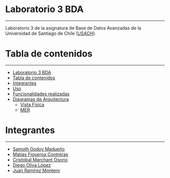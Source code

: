 

# Laboratorio 3 BDA
----


Laboratorio 3 de la asignatura de Base de Datos Avanzadas de la Universidad de Santiago de Chile ([USACH][9]).


# Tabla de contenidos
------

- [Laboratorio 3 BDA](#laboratorio-1-y-2-bda)
- [Tabla de contenidos](#tabla-de-contenidos)
- [Integrantes](#integrantes)
- [Uso](#uso)
- [Funcionalidades realizadas](#funcionalidades-realizadas)
- [Diagramas de Arquitectura](#diagramas-de-arquitectura)
  - [Vista Física](#vista-física)
  - [MER](#mer)


# Integrantes 
----
* [Samoth Godoy Madueño][8]
* [Matías Figueroa Contreras][6]
* [Cristóbal Marchant Osorio][7]
* [Diego Oliva López][5]
* [Juan Ramírez Montero][4]


[4]: https://github.com/jnramirezm
[5]: https://github.com/D4ig0
[6]: https://github.com/MatiasFigueroaContreras
[7]: https://github.com/cristowo
[8]: https://github.com/Samoth1
[9]: https://www.usach.cl/
[10]: https://github.com/D4ig0/Laboratorio-1-BDA/blob/main/dbCreate.sql
[11]: https://github.com/D4ig0/Laboratorio-1-BDA/blob/main/dump.sql